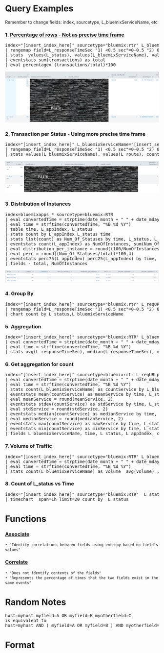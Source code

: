 # Query Examples
Remember to change fields: index, sourcetype, L_bluemixServiceName, etc

### 1. [Percentage of rows - Not as precise time frame](https://answers.splunk.com/answers/611632/calculate-percentage-in-every-row-adding-two-searc.html)
<pre>
index="[insert_index_here]" sourcetype="bluemix:rtr" L_bluemixServiceName="[insert_service_name_here]" L_status!=2* L_reqURLpath=/health 
| rangemap field=L_responseTimeSec "1) <0.5 sec"=0-0.5 "2) 0.5 to 1 sec"=0.5-1 "3) 1 to 3 sec"=1-3 "4) 3 to 5 sec"=3-5 "5) 5 to 10 sec"=5-10 "6) 10 to 30 sec"=10-30 "7) 30 to 60 sec"=30-60 "8) 60 to 120 sec"=60-120 default="9) >120 sec" 
| stats  values(L_status), values(L_bluemixServiceName), values(L_route), values(L_reqURLpath), count as "transactions" by range 
| eventstats sum(transactions) as total
| eval percentage= (transactions/total)*100
</pre>
![1. Percentage of rows - Not as precise time frame](https://github.com/jgong1993/splunk_Q/blob/master/GH_Pics/Percentage%20of%20Rows.PNG)


### 2. Transaction per Status - Using more precise time frame
<pre>
index="[insert_index_here]" L_bluemixServiceName="[insert_service_name_here]" sourcetype="bluemix:RTR" L_status=4* 
| rangemap field=L_responseTimeSec "1) <0.5 sec"=0-0.5 "2) 0.5 to 1 sec"=0.5-1 "3) 1 to 3 sec"=1-3 "4) 3 to 5 sec"=3-5 "5) 5 to 10 sec"=5-10 "6) 10 to 20 sec"=10-20 "7) 20 to 30 sec"=20-30 "8) 30 to 60 sec"=30-60 "9) 60 to 120 sec"=60-120 default="10) >120 sec" 
| stats values(L_bluemixServiceName), values(L_route), count as "Number of Transactions" by range, L_status, L_reqURLpath
</pre>
![2. Transaction per Status](https://github.com/jgong1993/splunk_Q/blob/master/GH_Pics/Transaction%20per%20Status.PNG)


### 3. Distribution of Instances
<pre>
index=bluemixapps_* sourcetype=bluemix:RTR 
| eval convertedTime = strptime(date_month + " " + date_mday + " " + date_year, "%B %d %Y")
| eval time = strftime(convertedTime, "%B %d %Y")
| table time, L_appIndex, L_status
| stats count by L_appIndex L_status time 
| stats list(count) as Num_Of_Statuses by time, L_status, L_appIndex 
| eventstats count(L_appIndex) as NumOfInstances, sum(Num_Of_Statuses) as total by time, L_status
| eval distribution_per_instance = round((100/NumOfInstances),2)
| eval perc = round((Num_Of_Statuses/total)*100,4)
| eventstats perc75(L_appIndex) perc25(L_appIndex) by time, L_status
| fields - total, NumOfInstances
</pre>
![3. Distribution of Instances](https://github.com/jgong1993/splunk_Q/blob/master/GH_Pics/Distribution%20of%20Instances.PNG)

### 4. Group By
<pre>
index="[insert_index_here]" sourcetype="bluemix:rtr" L_reqURLpath!="/health" 
| rangemap field=L_responseTimeSec "1) <0.5 sec"=0-0.5 "2) 0.5 to 1 sec"=0.5-1 "3) 1 to 3 sec"=1-3 "4) 3 to 5 sec"=3-5 "5) 5 to 10 sec"=5-10 "6) 10 to 60 sec"=10-60 "7) 60 to 120 sec"=60-120 default="8) >120 sec" 
| chart count by L_status,L_bluemixServiceName
</pre>

### 5. Aggregation
<pre>
index="[insert_index_here]" sourcetype="bluemix:RTR" L_bluemixServiceName="[insert_service_name_here]" L_status!=2*
| eval convertedTime = strptime(date_month + " " + date_mday + " " + date_year, "%B %d %Y")
| eval time = strftime(convertedTime, "%B %d %Y")
| stats avg(L_responseTimeSec), median(L_responseTimeSec), min(L_responseTimeSec), max(L_responseTimeSec)   by L_bluemixServiceName , time
</pre>

### 6. Get aggregation for count
<pre>
index="[insert_index_here]" sourcetype=bluemix:rtr L_reqURLpath=/health  L_bluemixServiceName="[insert_service_name_here]"
| eval convertedTime = strptime(date_month + " " + date_mday + " " + date_year, "%B %d %Y")
| eval time = strftime(convertedTime, "%B %d %Y")
| stats count(L_bluemixServiceName) as countService by L_bluemixServiceName, time, L_status, L_appIndex
| eventstats mean(countService) as meanService by time, L_status
| eval meanService = round(meanService, 2)
| eventstats stdev(countService) as stdService by time, L_status
| eval stdService = round(stdService, 2)
| eventstats median(countService) as medianService by time, L_status
| eval medianService = round(medianService, 2)
| eventstats max(countService) as maxService by time, L_status
| eventstats min(countService) as minService by time, L_status
| fields L_bluemixServiceName, time, L_status, L_appIndex, countService, meanService, stdService, medianService, maxService, minService
</pre>

### 7. Volume of Traffic
<pre>
index="[insert_index_here]" sourcetype="bluemix:RTR" L_bluemixServiceName="[insert_service_name_here]"
| eval convertedTime = strptime(date_month + " " + date_mday + " " + date_year, "%B %d %Y")
| eval time = strftime(convertedTime, "%B %d %Y")
| stats count(L_bluemixServiceName) as volume  avg(volume) , median(volume), stdev(volume), min(volume), max(volume)   by L_bluemixServiceName
</pre>


### 8. Count of L_status vs Time
<pre>
index="[insert_index_here]" sourcetype="bluemix:RTR"  L_status=4* OR L_status=5*  L_routeEnvKP=preprod L_reqURLpath!="/health"  L_bluemixServiceName!="[insert_service_name_here]" 
| timechart  span=1h limit=20 count by  L_status
</pre>

# Functions
### [Associate](https://docs.splunk.com/Documentation/Splunk/7.2.4/SearchReference/Associate)  
	• "Identify correlations between fields using entropy based on field's values"

### [Correlate](https://docs.splunk.com/Documentation/Splunk/7.2.4/SearchReference/Correlate)
	• "Does not identify contents of the fields"
	• "Represents the percentage of times that the two fields exist in the same events"

# Random Notes 
<pre>
host=myhost myfield=A OR myfield=B myotherfield=C
is equivalent to
host=myhost AND ( myfield=A OR myfield=B ) AND myotherfield=C
</pre>


# Format
<pre>

</pre>